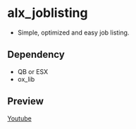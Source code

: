 # alx_joblisting

- Simple, optimized and easy job listing.

## Dependency
- QB or ESX
- ox_lib

## Preview
[Youtube](https://www.youtube.com/watch?v=LUJSA47ZwBg)
